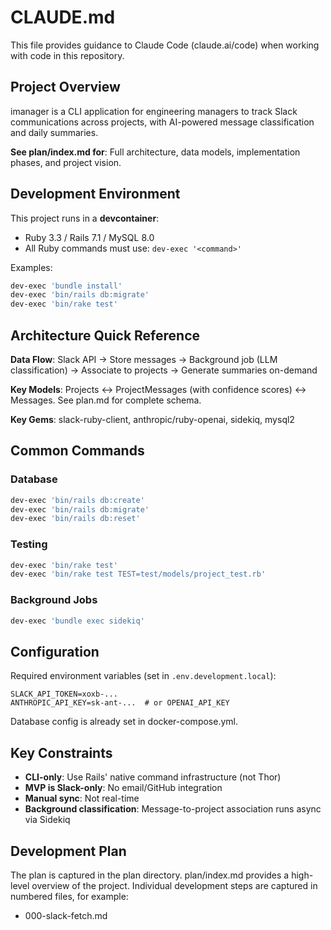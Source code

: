 # CLAUDE.md

This file provides guidance to Claude Code (claude.ai/code) when working with code in this repository.

## Project Overview

imanager is a CLI application for engineering managers to track Slack
communications across projects, with AI-powered message classification and
daily summaries.

**See plan/index.md for**: Full architecture, data models, implementation phases, and project vision.

## Development Environment

This project runs in a **devcontainer**:
- Ruby 3.3 / Rails 7.1 / MySQL 8.0
- All Ruby commands must use: `dev-exec '<command>'`

Examples:
```bash
dev-exec 'bundle install'
dev-exec 'bin/rails db:migrate'
dev-exec 'bin/rake test'
```

## Architecture Quick Reference

**Data Flow**: Slack API → Store messages → Background job (LLM classification) → Associate to projects → Generate summaries on-demand

**Key Models**: Projects ↔ ProjectMessages (with confidence scores) ↔ Messages. See plan.md for complete schema.

**Key Gems**: slack-ruby-client, anthropic/ruby-openai, sidekiq, mysql2

## Common Commands

### Database

```bash
dev-exec 'bin/rails db:create'
dev-exec 'bin/rails db:migrate'
dev-exec 'bin/rails db:reset'
```

### Testing

```bash
dev-exec 'bin/rake test'
dev-exec 'bin/rake test TEST=test/models/project_test.rb'
```

### Background Jobs

```bash
dev-exec 'bundle exec sidekiq'
```

## Configuration

Required environment variables (set in `.env.development.local`):
```
SLACK_API_TOKEN=xoxb-...
ANTHROPIC_API_KEY=sk-ant-...  # or OPENAI_API_KEY
```

Database config is already set in docker-compose.yml.

## Key Constraints

- **CLI-only**: Use Rails' native command infrastructure (not Thor)
- **MVP is Slack-only**: No email/GitHub integration
- **Manual sync**: Not real-time
- **Background classification**: Message-to-project association runs async via Sidekiq

## Development Plan

The plan is captured in the plan directory. plan/index.md provides a high-level
overview of the project. Individual development steps are captured in numbered
files, for example:

- 000-slack-fetch.md
